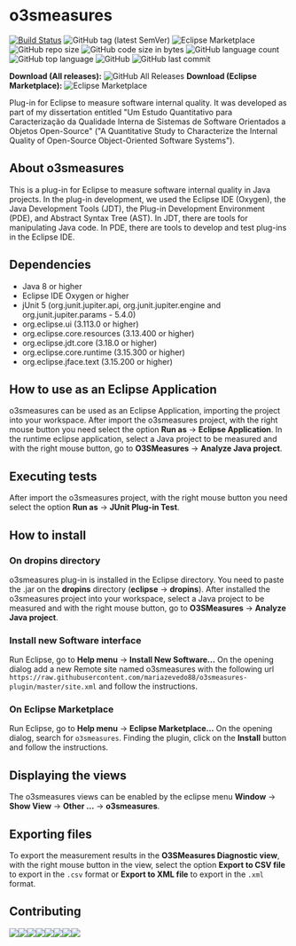 # o3smeasures 

[![Build Status](https://travis-ci.org/mariazevedo88/o3smeasures-tool.svg?branch=master)](https://travis-ci.org/mariazevedo88/o3smeasures-tool) ![GitHub tag (latest SemVer)](https://img.shields.io/github/tag/mariazevedo88/o3smeasures-tool.svg) ![Eclipse Marketplace](https://img.shields.io/eclipse-marketplace/v/o3smeasures.svg) ![GitHub repo size](https://img.shields.io/github/repo-size/mariazevedo88/o3smeasures-tool.svg) ![GitHub code size in bytes](https://img.shields.io/github/languages/code-size/mariazevedo88/o3smeasures-tool.svg) ![GitHub language count](https://img.shields.io/github/languages/count/mariazevedo88/o3smeasures-tool.svg) ![GitHub top language](https://img.shields.io/github/languages/top/mariazevedo88/o3smeasures-tool.svg) ![GitHub](https://img.shields.io/github/license/mariazevedo88/o3smeasures-tool.svg) ![GitHub last commit](https://img.shields.io/github/last-commit/mariazevedo88/o3smeasures-tool.svg) 

<b>Download (All releases):</b> ![GitHub All Releases](https://img.shields.io/github/downloads/mariazevedo88/o3smeasures-tool/total.svg) 
<b>Download (Eclipse Marketplace):</b> ![Eclipse Marketplace](https://img.shields.io/eclipse-marketplace/dt/o3smeasures.svg) 

Plug-in for Eclipse to measure software internal quality. It was developed as part of my dissertation entitled
"Um Estudo Quantitativo para Caracterização da Qualidade Interna de Sistemas de Software Orientados a Objetos Open-Source"
("A Quantitative Study to Characterize the Internal Quality of Open-Source Object-Oriented Software Systems").

## About o3smeasures
This is a plug-in for Eclipse to measure software internal quality in Java projects.
In the plug-in development, we used the Eclipse IDE (Oxygen), the Java Development Tools (JDT), the Plug-in Development Environment (PDE), and Abstract Syntax Tree (AST). In JDT, there are tools for manipulating Java code. In PDE, there are tools to develop and test plug-ins in the Eclipse IDE.

## Dependencies

- Java 8 or higher
- Eclipse IDE Oxygen or higher
- jUnit 5 (org.junit.jupiter.api, org.junit.jupiter.engine and org.junit.jupiter.params - 5.4.0)
- org.eclipse.ui (3.113.0 or higher)
- org.eclipse.core.resources (3.13.400 or higher)
- org.eclipse.jdt.core (3.18.0 or higher)
- org.eclipse.core.runtime (3.15.300 or higher)
- org.eclipse.jface.text (3.15.200 or higher)

## How to use as an Eclipse Application

o3smeasures can be used as an Eclipse Application, importing the project into your workspace.
After import the o3smeasures project, with the right mouse button you need select the option 
<b>Run as</b> -> <b>Eclipse Application</b>. In the runtime eclipse application, select a Java project to be measured and with the right mouse button, go to <b>O3SMeasures</b> -> <b>Analyze Java project</b>.

## Executing tests

After import the o3smeasures project, with the right mouse button you need select the option 
<b>Run as</b> -> <b>JUnit Plug-in Test</b>.

## How to install

### On dropins directory 

o3smeasures plug-in is installed in the Eclipse directory. You need to paste the .jar on the <b>dropins</b> directory (<b>eclipse</b> -> <b>dropins</b>).
After installed the o3smeasures project into your workspace, select a Java project to be measured and with the right mouse button, go to <b>O3SMeasures</b> -> <b>Analyze Java project</b>.

### Install new Software interface

Run Eclipse, go to <b>Help menu</b> -> <b>Install New Software...</b> On the opening dialog add a new Remote site named o3smeasures with the following url `https://raw.githubusercontent.com/mariazevedo88/o3smeasures-plugin/master/site.xml` and follow the instructions.

### On Eclipse Marketplace

Run Eclipse, go to <b>Help menu</b> -> <b>Eclipse Marketplace...</b> On the opening dialog, search for `o3smeasures`. Finding the plugin, click on the <b>Install</b> button and follow the instructions.

## Displaying the views

The o3smeasures views can be enabled by the eclipse menu <b>Window</b> -> <b>Show View</b> -> <b>Other ...</b> -> <b>o3smeasures</b>.
 
## Exporting files

To export the measurement results in the <b>O3SMeasures Diagnostic view</b>, with the right mouse button in the view, select the option <b>Export to CSV file</b> to export in the `.csv` format or <b>Export to XML file</b> to export in the `.xml` format.

## Contributing

[![](https://sourcerer.io/fame/mariazevedo88/mariazevedo88/o3smeasures-tool/images/0)](https://sourcerer.io/fame/mariazevedo88/mariazevedo88/o3smeasures-tool/links/0)[![](https://sourcerer.io/fame/mariazevedo88/mariazevedo88/o3smeasures-tool/images/1)](https://sourcerer.io/fame/mariazevedo88/mariazevedo88/o3smeasures-tool/links/1)[![](https://sourcerer.io/fame/mariazevedo88/mariazevedo88/o3smeasures-tool/images/2)](https://sourcerer.io/fame/mariazevedo88/mariazevedo88/o3smeasures-tool/links/2)[![](https://sourcerer.io/fame/mariazevedo88/mariazevedo88/o3smeasures-tool/images/3)](https://sourcerer.io/fame/mariazevedo88/mariazevedo88/o3smeasures-tool/links/3)[![](https://sourcerer.io/fame/mariazevedo88/mariazevedo88/o3smeasures-tool/images/4)](https://sourcerer.io/fame/mariazevedo88/mariazevedo88/o3smeasures-tool/links/4)[![](https://sourcerer.io/fame/mariazevedo88/mariazevedo88/o3smeasures-tool/images/5)](https://sourcerer.io/fame/mariazevedo88/mariazevedo88/o3smeasures-tool/links/5)[![](https://sourcerer.io/fame/mariazevedo88/mariazevedo88/o3smeasures-tool/images/6)](https://sourcerer.io/fame/mariazevedo88/mariazevedo88/o3smeasures-tool/links/6)[![](https://sourcerer.io/fame/mariazevedo88/mariazevedo88/o3smeasures-tool/images/7)](https://sourcerer.io/fame/mariazevedo88/mariazevedo88/o3smeasures-tool/links/7)
